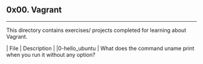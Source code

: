 ## 0x00. Vagrant
---
This directory contains exercises/ projects completed for learning about Vagrant.

| File | Description |
|0-hello_ubuntu | What does the command uname print when you run it without any option?
